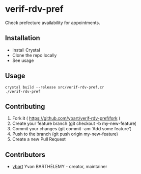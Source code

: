# verif-rdv-pref

Check prefecture availability for appointments.

## Installation

* Install Crystal
* Clone the repo locally
* See usage

## Usage

	crystal build --release src/verif-rdv-pref.cr
	./verif-rdv-pref

## Contributing

1. Fork it ( https://github.com/ybart/verif-rdv-pref/fork )
2. Create your feature branch (git checkout -b my-new-feature)
3. Commit your changes (git commit -am 'Add some feature')
4. Push to the branch (git push origin my-new-feature)
5. Create a new Pull Request

## Contributors

- [ybart](https://github.com/ybart) Yvan BARTHÉLEMY - creator, maintainer
